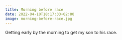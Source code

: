 ```yaml
---
title: Morning before race
date: 2022-04-10T18:17:33+02:00
image: morning-before-race.jpg
---
```

Getting early by the morning to get my son to his race.
